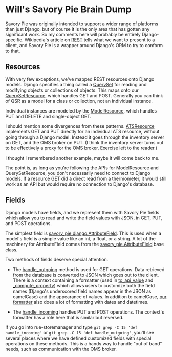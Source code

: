 Will's Savory Pie Brain Dump
============================

Savory Pie was originally intended to support a wider range of platforms than just Django,
but of course it is the only area that has gotten any significant work. So my comments here
will probably be entirely Django-specific. Wikipedia's article on
[REST](http://en.wikipedia.org/wiki/Representational_state_transfer#Applied_to_Web_Services)
tells what we want to present to a client, and Savory Pie is a wrapper around Django's ORM
to try to conform to that.

Resources
---------

With very few exceptions, we've mapped REST resources onto Django models. Django specifies a
thing called a [QuerySet](https://docs.djangoproject.com/en/dev/ref/models/querysets/) for
reading and modifying objects or collections of objects. This maps onto our
[QuerySetResource](https://github.com/RueLaLa/savory-pie/blob/ac61c18f51f88bce163ca45612f4ef38df93e26b/savory_pie/django/resources.py#L17-36), which
handles GET and POST. Generally you can think of QSR as a model for a class or collection, not
an individual instance.

Individual instances are modeled by the
[ModelResource](https://github.com/RueLaLa/savory-pie/blob/ac61c18f51f88bce163ca45612f4ef38df93e26b/savory_pie/django/resources.py#L187-201),
which handles PUT and DELETE and single-object GET.

I should mention some divergences from these patterns.
[ATSResource](https://github.com/RueLaLa/rue-storemanager/blob/988f2bfc365e93ad6ef257dedc5c2d7d12573ddd/rue/storemanager/api2/ats.py#L16-20)
implements GET and PUT directly for an individual ATS resource, without going through a Django
model. Instead it goes through the inventory server on GET, and the OMS broker on PUT. (I think
the inventory server turns out to be effectively a proxy for the OMS broker. Exercise left to
the reader.)

I thought I remembered another example, maybe it will come back to me.

The point is, as long as you're following the APIs for ModelResource and QuerySetResource, you
don't necessarily need to connect to Django models. If a resource GET did a direct read from a
thermometer, it would still work as an API but would require no connection to Django's database.

Fields
------

Django models have fields, and we represent them with Savory Pie fields which allow you to
read and write the field values with JSON, in GET, PUT, and POST operations.

The simplest field is
[savory_pie.django.AttributeField](https://github.com/RueLaLa/savory-pie/blob/ac61c18f51f88bce163ca45612f4ef38df93e26b/savory_pie/django/fields.py#L67-87).
This is used when a model's field is a simple value like an int, a float, or a string.
A lot of the machinery for AttributeField comes from the
[savory_pie.AttributeField](https://github.com/RueLaLa/savory-pie/blob/ac61c18f51f88bce163ca45612f4ef38df93e26b/savory_pie/fields.py#L61-98)
base class.

Two methods of fields deserve special attention.

* The
  [handle_outgoing](https://github.com/RueLaLa/savory-pie/blob/ac61c18f51f88bce163ca45612f4ef38df93e26b/savory_pie/fields.py#L165)
  method is used for GET operations. Data retrieved from the database
  is converted to JSON which goes out to the client. There is a context containing a
  formatter (used in
  [to_api_value](https://github.com/RueLaLa/savory-pie/blob/ac61c18f51f88bce163ca45612f4ef38df93e26b/savory_pie/fields.py#L174)
  and
  [_compute_property](https://github.com/RueLaLa/savory-pie/blob/ac61c18f51f88bce163ca45612f4ef38df93e26b/savory_pie/fields.py#L116))
  which allows users to customize both the field names (Django's underscored field
  names appear in the JSON as camelCase) and the appearance of values. In addition
  to camelCase,
  [our formatter](https://github.com/RueLaLa/savory-pie/blob/ac61c18f51f88bce163ca45612f4ef38df93e26b/savory_pie/formatters.py)
  also does a lot of formatting with dates and datetimes.

* The
  [handle_incoming](https://github.com/RueLaLa/savory-pie/blob/ac61c18f51f88bce163ca45612f4ef38df93e26b/savory_pie/fields.py#L152)
  handles PUT and POST operations. The context's formatter has a role here that is
  similar but reversed.

If you go into rue-storemanager and type `git grep -C 15 'def handle_incoming'` or
`git grep -C 15 'def handle_outgoing'`, you'll see several places where we have
defined customized fields with special operations on these methods. This is a handy
way to handle "out of band" needs, such as communication with the OMS broker.










